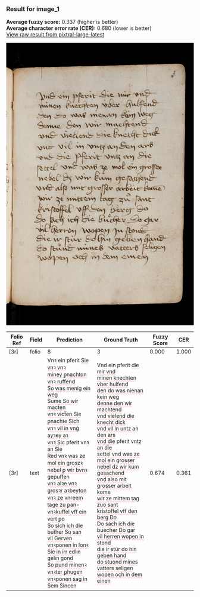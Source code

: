 ### Result for image_1
**Average fuzzy score:** 0.337 (higher is better)<br>**Average character error rate (CER):** 0.680 (lower is better)<br>[View raw result from pixtral-large-latest](https://github.com/RISE-UNIBAS/humanities_data_benchmark/blob/main/results/2025-10-24/T0294/request_T0294_image_1.json)

<img src="https://github.com/RISE-UNIBAS/humanities_data_benchmark/blob/main/benchmarks/medieval_manuscripts/images/image_1.jpg?raw=true" alt="image_1" width="800px">

<style>
.diff { text-decoration: underline; text-decoration-color: #ffcccc; text-decoration-style: wavy; }
</style>

| Folio Ref | Field | Prediction | Ground Truth | Fuzzy Score | CER |
|-----------|-------|------------|--------------|-------------|-----|
| [3r] | folio | <span class="diff">8</span> | <span class="diff">3</span> | 0.000 | 1.000 |
| [3r] | text | Vn<span class="diff">ꝛ</span> ein pferit <span class="diff">Sie vnꝛ vnꝛ<br>miney ꝑnachton vnꝛ ruffend<br>So was menig ein weg<br>Sume So wir macẗen<br>vnꝛ vicẗen Sie ꝑnachte Sich<br>vnꝛ vil in vnḡ ayꝛey aꝛ<br>vnꝛ Sic</span> pferit vn<span class="diff">ꝛ an Sie<br>Red vnꝛ was ze mol ein groszꝛ<br>nebel ꝑ wir bvnꝛ ge</span>p<span class="diff">uffen<br>vnꝛ alꝛe vnꝛ grosꝛr aꝛbeyton<br>vnꝛ ze vnreem tage zu ꝑan-<br>vnꝛkuffel vff ein vert ꝑo<br>So sich ich die buẗher So san<br>vil Gerven vnꝛ</span>p<span class="diff">onen in Ionꝛ<br>Sie in irr edlın gelın gond<br>So pund minenꝛ vnꝛter ꝑhugen<br>vnꝛponen sag in Sem Sincen</span> | Vn<span class="diff">d</span> ein pferit <span class="diff">die mir vnd<br> minen knechten vber hulfend<br> den do was nienan kein weg<br> denne den wir machtend<br> vnd vielend die knecht dick<br> vnd vil in untz an den ars<br> vnd die</span> pferit vn<span class="diff">tz an die <br> settel vnd was ze mol ein grosser<br> nebel dz wir kum gesachend<br> vnd also mit grosser arbeit kome<br> wir ze mittem tag zuo sant<br> kristoffel vff den berg Do<br> Do sach ich die buecher Do gar<br> vil herren wo</span>p<span class="diff">en in stond<br> die ir stür do hin geben hand<br> do stuond mines vatters seligen<br> wo</span>p<span class="diff">en och in dem einen</span> | 0.674 | 0.361 |
